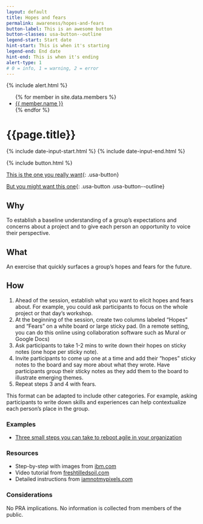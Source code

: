 ```yaml
---
layout: default
title: Hopes and fears
permalink: awareness/hopes-and-fears
button-label: This is an awesome button
button-classes: usa-button--outline
legend-start: Start date
hint-start: This is when it's starting
legend-end: End date
hint-end: This is when it's ending
alert-type: 1 
# 0 = info, 1 = warning, 2 = error
---
```


{% include alert.html %}

<ul>
{% for member in site.data.members %}
  <li>
    <a href="https://github.com/{{ member.github }}">
      {{ member.name }}
    </a>
  </li>
{% endfor %}
</ul>


# {{page.title}}

{% include date-input-start.html %}
{% include date-input-end.html %}

{% include button.html %}


[This is the one you really want](#){: .usa-button}

[But you might want this one](#){: .usa-button .usa-button--outline}

## Why

<!-- why -->To establish a baseline understanding of a group’s expectations and concerns about a project and to give each person an opportunity to voice their perspective.

## What

<!-- what -->An exercise that quickly surfaces a group’s hopes and fears for the future.

## How

<!-- how --><ol><li>Ahead of the session, establish what you want to elicit hopes and fears about. For example, you could ask participants to focus on the whole project or that day’s workshop.</li><li>At the beginning of the session, create two columns labeled “Hopes” and “Fears” on a white board or large sticky pad. (In a remote setting, you can do this online using collaboration software such as Mural or Google Docs)</li><li>Ask participants to take 1-2 mins to write down their hopes on sticky notes (one hope per sticky note).</li><li>Invite participants to come up one at a time and add their “hopes” sticky notes to the board and say more about what they wrote. Have participants group their sticky notes as they add them to the board to illustrate emerging themes.</li><li>Repeat steps 3 and 4 with fears.</li></ol><p>This format can be adapted to include other categories. For example, asking participants to write down skills and experiences can help contextualize each person’s place in the group.</p>

### Examples

<!-- examples --><ul><li><a href="https://18f.gsa.gov/2016/10/25/three-small-steps-you-can-take-to-reboot-agile-in-your-organization/" >Three small steps you can take to reboot agile in your organization</a></li></ul>

### Resources

<!-- resources --><ul><li>Step-by-step with images from <a href="https://www.ibm.com/design/thinking/page/toolkit/activity/hopes-and-fears" >ibm.com</a></li><li>Video tutorial from <a href="https://www.freshtilledsoil.com/design-sprint-shorts-episode-6-hopes-and-fears/" >freshtilledsoil.com</a></li><li>Detailed instructions from <a href="https://www.iamnotmypixels.com/design-sprints-hopes-and-fears/" >iamnotmypixels.com</a></li></ul>

### Considerations

<!-- consideration for use --><p>No PRA implications. No information is collected from members of the public.</p>
